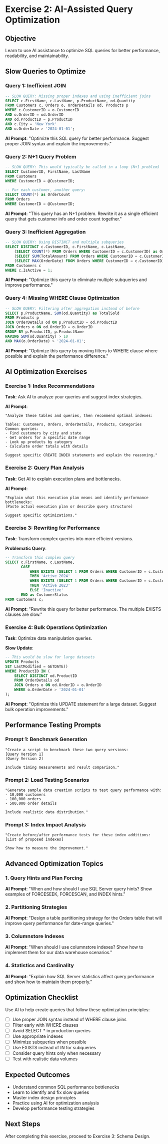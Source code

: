 # Exercise 2: AI-Assisted Query Optimization

## Objective
Learn to use AI assistance to optimize SQL queries for better performance, readability, and maintainability.

## Slow Queries to Optimize

### Query 1: Inefficient JOIN
```sql
-- SLOW QUERY: Missing proper indexes and using inefficient joins
SELECT c.FirstName, c.LastName, p.ProductName, od.Quantity
FROM Customers c, Orders o, OrderDetails od, Products p
WHERE c.CustomerID = o.CustomerID
AND o.OrderID = od.OrderID
AND od.ProductID = p.ProductID
AND c.City = 'New York'
AND o.OrderDate > '2024-01-01';
```

**AI Prompt**: "Optimize this SQL query for better performance. Suggest proper JOIN syntax and explain the improvements."

### Query 2: N+1 Query Problem
```sql
-- SLOW QUERY: This would typically be called in a loop (N+1 problem)
SELECT CustomerID, FirstName, LastName
FROM Customers
WHERE CustomerID = @CustomerID;

-- For each customer, another query:
SELECT COUNT(*) as OrderCount
FROM Orders
WHERE CustomerID = @CustomerID;
```

**AI Prompt**: "This query has an N+1 problem. Rewrite it as a single efficient query that gets customer info and order count together."

### Query 3: Inefficient Aggregation
```sql
-- SLOW QUERY: Using DISTINCT and multiple subqueries
SELECT DISTINCT c.CustomerID, c.FirstName, c.LastName,
    (SELECT COUNT(*) FROM Orders WHERE CustomerID = c.CustomerID) as OrderCount,
    (SELECT SUM(TotalAmount) FROM Orders WHERE CustomerID = c.CustomerID) as TotalSpent,
    (SELECT MAX(OrderDate) FROM Orders WHERE CustomerID = c.CustomerID) as LastOrderDate
FROM Customers c
WHERE c.IsActive = 1;
```

**AI Prompt**: "Optimize this query to eliminate multiple subqueries and improve performance."

### Query 4: Missing WHERE Clause Optimization
```sql
-- SLOW QUERY: Filtering after aggregation instead of before
SELECT p.ProductName, SUM(od.Quantity) as TotalSold
FROM Products p
JOIN OrderDetails od ON p.ProductID = od.ProductID
JOIN Orders o ON od.OrderID = o.OrderID
GROUP BY p.ProductID, p.ProductName
HAVING SUM(od.Quantity) > 10
AND MAX(o.OrderDate) > '2024-01-01';
```

**AI Prompt**: "Optimize this query by moving filters to WHERE clause where possible and explain the performance difference."

## AI Optimization Exercises

### Exercise 1: Index Recommendations
**Task**: Ask AI to analyze your queries and suggest index strategies.

**AI Prompt**: 
```
"Analyze these tables and queries, then recommend optimal indexes:

Tables: Customers, Orders, OrderDetails, Products, Categories
Common queries:
- Find customers by city and state
- Get orders for a specific date range
- Look up products by category
- Calculate order totals with details

Suggest specific CREATE INDEX statements and explain the reasoning."
```

### Exercise 2: Query Plan Analysis
**Task**: Get AI to explain execution plans and bottlenecks.

**AI Prompt**:
```
"Explain what this execution plan means and identify performance bottlenecks:
[Paste actual execution plan or describe query structure]

Suggest specific optimizations."
```

### Exercise 3: Rewriting for Performance
**Task**: Transform complex queries into more efficient versions.

**Problematic Query**:
```sql
-- Transform this complex query
SELECT c.FirstName, c.LastName,
       CASE 
           WHEN EXISTS (SELECT 1 FROM Orders WHERE CustomerID = c.CustomerID AND YEAR(OrderDate) = 2024) 
           THEN 'Active 2024'
           WHEN EXISTS (SELECT 1 FROM Orders WHERE CustomerID = c.CustomerID AND YEAR(OrderDate) = 2023)
           THEN 'Active 2023'
           ELSE 'Inactive'
       END as CustomerStatus
FROM Customers c;
```

**AI Prompt**: "Rewrite this query for better performance. The multiple EXISTS clauses are slow."

### Exercise 4: Bulk Operations Optimization
**Task**: Optimize data manipulation queries.

**Slow Update**:
```sql
-- This would be slow for large datasets
UPDATE Products 
SET LastModified = GETDATE()
WHERE ProductID IN (
    SELECT DISTINCT od.ProductID 
    FROM OrderDetails od 
    JOIN Orders o ON od.OrderID = o.OrderID 
    WHERE o.OrderDate > '2024-01-01'
);
```

**AI Prompt**: "Optimize this UPDATE statement for a large dataset. Suggest bulk operation improvements."

## Performance Testing Prompts

### Prompt 1: Benchmark Generation
```
"Create a script to benchmark these two query versions:
[Query Version 1]
[Query Version 2]

Include timing measurements and result comparison."
```

### Prompt 2: Load Testing Scenarios
```
"Generate sample data creation scripts to test query performance with:
- 10,000 customers
- 100,000 orders
- 500,000 order details

Include realistic data distribution."
```

### Prompt 3: Index Impact Analysis
```
"Create before/after performance tests for these index additions:
[List of proposed indexes]

Show how to measure the improvement."
```

## Advanced Optimization Topics

### 1. Query Hints and Plan Forcing
**AI Prompt**: "When and how should I use SQL Server query hints? Show examples of FORCESEEK, FORCESCAN, and INDEX hints."

### 2. Partitioning Strategies
**AI Prompt**: "Design a table partitioning strategy for the Orders table that will improve query performance for date-range queries."

### 3. Columnstore Indexes
**AI Prompt**: "When should I use columnstore indexes? Show how to implement them for our data warehouse scenarios."

### 4. Statistics and Cardinality
**AI Prompt**: "Explain how SQL Server statistics affect query performance and show how to maintain them properly."

## Optimization Checklist

Use AI to help create queries that follow these optimization principles:

- [ ] Use proper JOIN syntax instead of WHERE clause joins
- [ ] Filter early with WHERE clauses
- [ ] Avoid SELECT * in production queries
- [ ] Use appropriate indexes
- [ ] Minimize subqueries when possible
- [ ] Use EXISTS instead of IN for subqueries
- [ ] Consider query hints only when necessary
- [ ] Test with realistic data volumes

## Expected Outcomes
- Understand common SQL performance bottlenecks
- Learn to identify and fix slow queries
- Master index design principles
- Practice using AI for optimization analysis
- Develop performance testing strategies

## Next Steps
After completing this exercise, proceed to Exercise 3: Schema Design.
